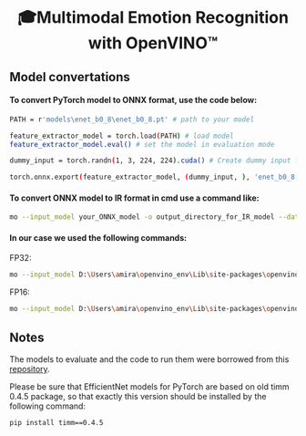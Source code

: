 <h1 align="center">🎓Multimodal Emotion Recognition with OpenVINO™</h1>
<h2 align="left">Model convertations</h2>
<h4>To convert PyTorch model to ONNX format, use the code below:</h4>

```bash
PATH = r'models\enet_b0_8\enet_b0_8.pt' # path to your model

feature_extractor_model = torch.load(PATH) # load model
feature_extractor_model.eval() # set the model in evaluation mode

dummy_input = torch.randn(1, 3, 224, 224).cuda() # Create dummy input for the model. It will be used to run the model inside export function.

torch.onnx.export(feature_extractor_model, (dummy_input, ), 'enet_b0_8.onnx') # call the export function
```

#### To convert ONNX model to IR format in cmd use a command like:
```bash
mo --input_model your_ONNX_model -o output_directory_for_IR_model --data_type FP32_or_FP16_or_FP8
```
#### In our case we used the following commands:
FP32:
```bash
mo --input_model D:\Users\amira\openvino_env\Lib\site-packages\openvino\model_zoo\models\group_project\enet_b0_8\enet_b0_8.onnx -o D:\Users\amira\openvino_env\Lib\site-packages\openvino\model_zoo\models\group_project\enet_b0_8 --data_type FP32
```
FP16:
```bash
mo --input_model D:\Users\amira\openvino_env\Lib\site-packages\openvino\model_zoo\models\group_project\enet_b0_8\enet_b0_8.onnx -o D:\Users\amira\openvino_env\Lib\site-packages\openvino\model_zoo\models\group_project\enet_b0_8 --data_type FP16
```
<h2 align="left">Notes</h2>

The models to evaluate and the code to run them were borrowed from this [repository](https://github.com/HSE-asavchenko/face-emotion-recognition). 

Please be sure that EfficientNet models for PyTorch are based on old timm 0.4.5 package, so that exactly this version should be installed by the following command:

```
pip install timm==0.4.5
```
